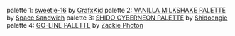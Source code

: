 palette 1: [sweetie-16](https://lospec.com/palette-list/sweetie-16) by [GrafxKid](https://grafxkid.tumblr.com/)
palette 2: [VANILLA MILKSHAKE PALETTE](https://lospec.com/palette-list/vanilla-milkshake) by [Space Sandwich](https://lospec.com/spacesandwich)
palette 3: [SHIDO CYBERNEON PALETTE](https://lospec.com/palette-list/shido-cyberneon) by [Shidoengie](https://lospec.com/shidoengie)
palette 4: [GO-LINE PALETTE](https://lospec.com/palette-list/go-line) by [Zackie Photon](https://lospec.com/zackie-photon)